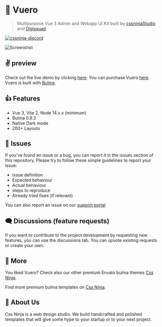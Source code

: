 # 👋 Vuero
> Multipurpose Vue 3 Admin and Webapp UI Kit built by [cssninjaStudio](https://cssninja.io) and [Digisquad](https://digisquad.io).

[![cssninja-discord](https://img.shields.io/discord/785473098069311510?label=joins%20us%20on%20discord&color=6944EC)](https://discord.cssninja.io/)

![Screenshot](https://media.cssninja.io/products/vuero/product.png "Vuero")

## ✌️ preview

Check out the live demo by clicking [here](https://vuero.cssninja.io). 
You can purchase Vuero [here](https://themeforest.net/item/vuero-vuejs-3-admin-and-webapp-ui-kit/31053035?utm_source=github&utm_medium=readme&utm_campaign=cssninjaStudio). 
Vuero is built with [Bulma](https://bulma.io).

## 👍 Features

* Vue 3, Vite 2, Node 14.x.x (minimum)
* Bulma 0.9.3
* Native Dark mode
* 200+ Layouts

## 🍔 Issues

If you've found an issue or a bug, you can report it in the issues section of this repository. Please try to follow these simple guidelines to report your issue:

* Issue definition
* Expected behaviour
* Actual behaviour
* steps to reproduce
* Already tried fixes (if relevant)

You can also report an issue on our [support portal](https://support.cssninja.io)

## 🗨️ Discussions (feature requests)

If you want to contribute to the project development by requesting new features, you can use the discussions tab. You can upvote existing requests or create your own.

## 🎉 More

You liked Vuero? Check also our other premium Envato bulma themes [Css Ninja](https://themeforest.net/user/cssninjastudio/portfolio).

Find more premium bulma templates on [Css Ninja](https://cssninja.io/category/all).

## 🚀 About Us

Css Ninja is a web design studio. We build handcrafted and polished templates that will give some hype to your startup or to your next project.
